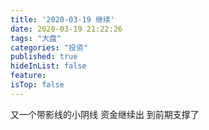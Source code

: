 ```yaml
---
title: '2020-03-19 继续'
date: 2020-03-19 21:22:26
tags: "大盘"
categories: "投资"
published: true
hideInList: false
feature: 
isTop: false
---
```

又一个带影线的小阴线
资金继续出
到前期支撑了
<!-- more -->
